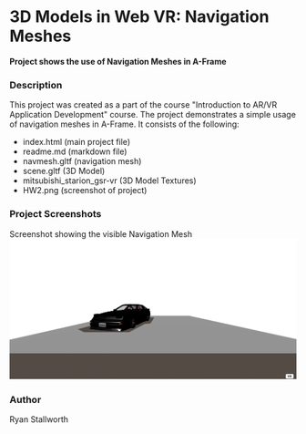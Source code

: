 # 3D Models in Web VR: Navigation Meshes

**Project shows the use of Navigation Meshes in A-Frame**


### **Description**
This project was created as a part of the course "Introduction to AR/VR Application Development" course. The project demonstrates a simple usage of navigation meshes in A-Frame. It consists of the following:
- index.html (main project file) 
- readme.md (markdown file)
- navmesh.gltf (navigation mesh)
- scene.gltf (3D Model)
- mitsubishi_starion_gsr-vr (3D Model Textures)
- HW2.png (screenshot of project)

### **Project Screenshots**
Screenshot showing the visible Navigation Mesh
![Navigation Mesh](https://github.com/Mystophicles/ECT4900/raw/main/HW2/HW2.PNG)

### **Author**
Ryan Stallworth


